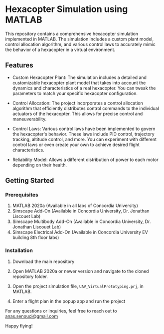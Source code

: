 # Hexacopter Simulation using MATLAB

This repository contains a comprehensive hexacopter simulation implemented in MATLAB. The simulation includes a custom plant model, control allocation algorithm, and various control laws to accurately mimic the behavior of a hexacopter in a virtual environment.

## Features

- Custom Hexacopter Plant: The simulation includes a detailed and customizable hexacopter plant model that takes into account the dynamics and characteristics of a real hexacopter. You can tweak the parameters to match your specific hexacopter configuration.

- Control Allocation: The project incorporates a control allocation algorithm that efficiently distributes control commands to the individual actuators of the hexacopter. This allows for precise control and maneuverability.

- Control Laws: Various control laws have been implemented to govern the hexacopter's behavior. These laws include PID control, trajectory tracking, altitude control, and more. You can experiment with different control laws or even create your own to achieve desired flight characteristics.
  
- Reliability Model: Allows a different distribution of power to each motor depending on their health.

## Getting Started

### Prerequisites

1. MATLAB 2020a (Available in all labs of Concordia University)
2. Simscape Add-On (Available in Concordia University, Dr. Jonathan Liscouet Lab)
3. Simscape Multibody Add-On (Available in Concordia University, Dr. Jonathan Liscouet Lab)
4. Simscape Electrical Add-On (Available in Concordia University EV building 8th floor labs)


### Installation

1. Download the main repository

2. Open MATLAB 2020a or newer version and navigate to the cloned repository folder.
   
3. Open the project simulation file, `UAV_VirtualPrototyping.prj`, in MATLAB.

4. Enter a flight plan in the popup app and run the project



For any questions or inquiries, feel free to reach out to anas.senouci@gmail.com

Happy flying!
